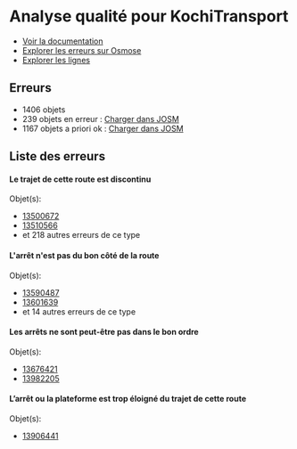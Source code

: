 # Analyse qualité pour KochiTransport
- [Voir la documentation](https://wiki.openstreetmap.org/wiki/India/Transport/Kochi)
- [Explorer les erreurs sur Osmose](http://osmose.openstreetmap.fr/en/issues/open?country=india_kerala&item=9014,1260,2140,8040)
- [Explorer les lignes](https://jungle-bus.github.io/unroll/?project=Kochi)


## Erreurs
- 1406 objets
- 239 objets en erreur : [Charger dans JOSM](http://localhost:8111/load_object?relation_members=true&objects=r13500672,r13510566,r13534966,r13539089,r13544302,r13544886,r13545123,r13546545,r13548912,r13549450,r13553059,r13553737,r13556485,r13561114,r13562582,r13562612,r13562780,r13563804,r13570066,r13570705,r13571177,r13573159,r13574911,r13575126,r13575546,r13577500,r13586169,r13589065,r13590425,r13590487,r13594888,r13595086,r13601639,r13606651,r13606904,r13610211,r13610330,r13612173,r13617325,r13619114,r13628935,r13629033,r13635070,r13642112,r13642665,r13644431,r13646545,r13649195,r13649215,r13649241,r13653990,r13656365,r13656568,r13656691,r13656751,r13657022,r13667680,r13669762,r13669816,r13671520,r13671532,r13671856,r13672028,r13672400,r13672566,r13672585,r13672629,r13673123,r13673316,r13673473,r13673474,r13673496,r13675633,r13675713,r13675763,r13675966,r13676421,r13676536,r13679625,r13718236,r13718885,r13718984,r13719329,r13725407,r13725468,r13725517,r13750046,r13750102,r13750120,r13750189,r13750239,r13750487,r13750638,r13754395,r13755058,r13755264,r13755421,r13758564,r13758646,r13758899,r13761928,r13761959,r13761990,r13761991,r13775318,r13781490,r13781527,r13791619,r13791694,r13791695,r13791757,r13792745,r13792893,r13793164,r13810975,r13818641,r13818642,r13825501,r13834625,r13834695,r13834708,r13834838,r13835425,r13835642,r13835655,r13837311,r13837373,r13837509,r13837567,r13837628,r13837789,r13837790,r13837819,r13838208,r13838256,r13838565,r13838748,r13838896,r13838897,r13839223,r13839958,r13840065,r13840083,r13850235,r13874626,r13874697,r13874698,r13874786,r13874794,r13874891,r13874908,r13874971,r13874991,r13875007,r13875067,r13875114,r13875146,r13876529,r13876544,r13876607,r13876613,r13876619,r13876625,r13876634,r13876651,r13876654,r13876760,r13876772,r13876835,r13876837,r13876846,r13876858,r13876901,r13880471,r13880991,r13881289,r13881311,r13881341,r13881362,r13881576,r13881582,r13881614,r13881818,r13881906,r13882034,r13882189,r13884596,r13904697,r13906441,r13909819,r13910733,r13913603,r13913782,r13914115,r13914136,r13914139,r13914202,r13914221,r13952127,r13953620,r13953640,r13953700,r13953731,r13953736,r13954354,r13954387,r13954409,r13954423,r13954436,r13954456,r13954839,r13956156,r13956260,r13957652,r13957656,r13957675,r13957758,r13957775,r13957777,r13957800,r13957963,r13958091,r13958106,r13961484,r13961669,r13961670,r13961679,r13961701,r13961705,r13968494,r13981856,r13981895,r13981911,r13981925,r13982059,r13982098,r13982116,r13982149,r13982205)
- 1167 objets a priori ok : [Charger dans JOSM](http://localhost:8111/load_object?relation_members=true&objects=r10831465,r10831516,r10831517,r10831518,r12759113,r12759289,r13374892,r13374893,r13478965,r13489073,r13497147,r13498566,r13498742,r13498857,r13500567,r13500673,r13500936,r13510567,r13526775,r13531471,r13531919,r13531974,r13534968,r13535512,r13539090,r13544303,r13544888,r13545124,r13546166,r13546546,r13548914,r13549451,r13551368,r13551491,r13552378,r13553060,r13553068,r13553738,r13555115,r13556486,r13557270,r13561115,r13561410,r13561807,r13562297,r13562583,r13562613,r13562704,r13562782,r13563616,r13563806,r13568407,r13570055,r13570067,r13570075,r13570706,r13571046,r13571066,r13571179,r13571525,r13573162,r13574912,r13575127,r13575547,r13577501,r13586170,r13589067,r13590426,r13590488,r13594889,r13595088,r13600778,r13601640,r13606652,r13606821,r13606906,r13606972,r13609456,r13610212,r13610332,r13610565,r13610651,r13610769,r13611748,r13612020,r13612174,r13616539,r13616622,r13617326,r13617406,r13619058,r13619115,r13626159,r13626314,r13626336,r13626947,r13627018,r13627037,r13627109,r13627138,r13628936,r13629035,r13629056,r13629057,r13629058,r13629393,r13635071,r13637600,r13637925,r13638090,r13638179,r13641243,r13641520,r13641805,r13641967,r13642113,r13642226,r13642293,r13642446,r13642666,r13642737,r13644289,r13644321,r13644432,r13644659,r13644836,r13645172,r13645287,r13645363,r13645795,r13646546,r13648803,r13648844,r13649197,r13649217,r13649242,r13649914,r13653991,r13656366,r13656569,r13656692,r13656752,r13657023,r13657357,r13663933,r13667682,r13668802,r13669763,r13669818,r13669870,r13670060,r13671522,r13671533,r13671558,r13671857,r13672029,r13672401,r13672568,r13672587,r13672630,r13672764,r13673125,r13673203,r13673315,r13673318,r13673330,r13673356,r13673475,r13673497,r13674025,r13674447,r13675465,r13675601,r13675635,r13675715,r13675765,r13675842,r13675967,r13676122,r13676171,r13676349,r13676385,r13676418,r13676422,r13676487,r13676537,r13677217,r13678268,r13679145,r13679265,r13679626,r13689658,r13691656,r13718237,r13718887,r13718986,r13719331,r13724742,r13725408,r13725470,r13725518,r13749933,r13749958,r13749971,r13750047,r13750103,r13750121,r13750132,r13750190,r13750199,r13750240,r13750380,r13750469,r13750488,r13750598,r13750640,r13750694,r13754397,r13755059,r13755126,r13755241,r13755265,r13755297,r13755381,r13755423,r13758565,r13758647,r13758901,r13758931,r13761899,r13761930,r13761960,r13761992,r13762115,r13775320,r13781303,r13781430,r13781463,r13781491,r13781528,r13791383,r13791384,r13791533,r13791621,r13791696,r13791758,r13792383,r13792747,r13792775,r13792894,r13792943,r13793165,r13796243,r13810977,r13812889,r13813338,r13818643,r13825414,r13825425,r13825502,r13825517,r13825522,r13825532,r13834627,r13834680,r13834697,r13834709,r13834767,r13834780,r13834820,r13834840,r13834852,r13835426,r13835478,r13835644,r13835657,r13837312,r13837374,r13837511,r13837569,r13837630,r13837791,r13837821,r13838046,r13838061,r13838092,r13838211,r13838258,r13838449,r13838501,r13838567,r13838750,r13838881,r13838898,r13839195,r13839224,r13839959,r13840066,r13840073,r13840084,r13840178,r13840234,r13840281,r13840365,r13847529,r13850236,r13850732,r13874627,r13874633,r13874700,r13874701,r13874787,r13874795,r13874803,r13874892,r13874910,r13874972,r13874992,r13875009,r13875069,r13875116,r13875148,r13876531,r13876545,r13876572,r13876608,r13876614,r13876620,r13876626,r13876636,r13876652,r13876655,r13876681,r13876761,r13876773,r13876836,r13876839,r13876847,r13876859,r13876903,r13876930,r13880472,r13880518,r13880777,r13880914,r13880993,r13881199,r13881291,r13881313,r13881342,r13881364,r13881373,r13881389,r13881486,r13881505,r13881512,r13881577,r13881584,r13881608,r13881616,r13881662,r13881684,r13881708,r13881745,r13881798,r13881820,r13881825,r13881885,r13881908,r13881936,r13882036,r13882058,r13882166,r13882191,r13884598,r13903189,r13904698,r13906443,r13906521,r13907492,r13909778,r13909820,r13910486,r13910537,r13910734,r13910870,r13911254,r13911262,r13911376,r13913117,r13913605,r13913676,r13913784,r13913848,r13913981,r13914088,r13914117,r13914137,r13914140,r13914203,r13914222,r13914247,r13916416,r13950508,r13951395,r13952129,r13953586,r13953621,r13953626,r13953641,r13953702,r13953732,r13953737,r13954095,r13954116,r13954124,r13954345,r13954356,r13954389,r13954410,r13954424,r13954437,r13954457,r13954841,r13956157,r13956262,r13957653,r13957657,r13957676,r13957690,r13957732,r13957760,r13957778,r13957779,r13957787,r13957793,r13957801,r13957809,r13957896,r13957907,r13957927,r13957936,r13957965,r13957988,r13958030,r13958049,r13958060,r13958093,r13958107,r13961434,r13961485,r13961513,r13961523,r13961533,r13961618,r13961664,r13961671,r13961680,r13961702,r13961707,r13961738,r13961822,r13961873,r13968495,r13981857,r13981896,r13981912,r13981927,r13982061,r13982100,r13982117,r13982150,r13982207,r3093531,r10403637,r10519399,r10523910,r10523911,r10524079,r10524080,r10524210,r10524211,r10525435,r10525436,r10528761,r10528762,r10592287,r10592288,r12376660,r12376735,r12740709,r12759262,r13478964,r13479120,r13489072,r13489398,r13497146,r13497384,r13498564,r13498565,r13498740,r13498741,r13498855,r13498856,r13500566,r13500934,r13500935,r13526773,r13526774,r13531007,r13531469,r13531470,r13531917,r13531918,r13531972,r13531973,r13535510,r13535511,r13538006,r13539088,r13544301,r13544887,r13545122,r13546062,r13546063,r13546164,r13546165,r13546544,r13548913,r13549125,r13549449,r13551366,r13551367,r13551489,r13551490,r13552376,r13552377,r13553058,r13553066,r13553067,r13553736,r13555113,r13555114,r13556484,r13557268,r13557269,r13561113,r13561408,r13561409,r13561805,r13561806,r13562295,r13562296,r13562581,r13562611,r13562702,r13562703,r13562781,r13563614,r13563615,r13563805,r13568405,r13568406,r13570053,r13570054,r13570065,r13570073,r13570074,r13570704,r13571044,r13571045,r13571064,r13571065,r13571178,r13571523,r13571524,r13573160,r13574910,r13575125,r13575545,r13577499,r13586168,r13589064,r13590424,r13590486,r13594887,r13595087,r13600776,r13600777,r13601638,r13606650,r13606819,r13606820,r13606905,r13606970,r13606971,r13609454,r13609455,r13610210,r13610331,r13610563,r13610564,r13610649,r13610650,r13610767,r13610768,r13611747,r13612018,r13612019,r13612172,r13616537,r13616538,r13616620,r13616621,r13617324,r13617404,r13617405,r13619056,r13619057,r13619113,r13626157,r13626158,r13626312,r13626313,r13626334,r13626335,r13626945,r13626946,r13627016,r13627017,r13627035,r13627036,r13627107,r13627108,r13627136,r13627137,r13628934,r13629034,r13629054,r13629055,r13629391,r13629392,r13635069,r13637598,r13637599,r13637923,r13637924,r13638088,r13638089,r13638177,r13638178,r13641241,r13641242,r13641518,r13641519,r13641803,r13641804,r13641965,r13641966,r13642111,r13642224,r13642225,r13642291,r13642292,r13642444,r13642445,r13642664,r13642735,r13642736,r13644287,r13644288,r13644319,r13644320,r13644430,r13644657,r13644658,r13644834,r13644835,r13645170,r13645171,r13645285,r13645286,r13645361,r13645362,r13645793,r13645794,r13646544,r13648801,r13648802,r13648842,r13648843,r13649196,r13649216,r13649240,r13649912,r13649913,r13653989,r13656364,r13656567,r13656690,r13656750,r13657021,r13657355,r13657356,r13663931,r13663932,r13667681,r13668800,r13668801,r13669761,r13669817,r13669868,r13669869,r13670058,r13670059,r13671521,r13671531,r13671556,r13671557,r13671855,r13672027,r13672399,r13672567,r13672586,r13672628,r13672762,r13672763,r13673124,r13673201,r13673202,r13673313,r13673314,r13673317,r13673328,r13673329,r13673354,r13673355,r13673495,r13674023,r13674024,r13674445,r13674446,r13675464,r13675599,r13675600,r13675634,r13675714,r13675764,r13675840,r13675841,r13675965,r13676120,r13676121,r13676169,r13676170,r13676347,r13676348,r13676383,r13676384,r13676416,r13676417,r13676420,r13676485,r13676486,r13676535,r13677215,r13677216,r13678266,r13678267,r13679143,r13679144,r13679263,r13679264,r13679624,r13689656,r13689657,r13691654,r13691655,r13718235,r13718886,r13718985,r13719330,r13724740,r13724741,r13725406,r13725469,r13725516,r13749931,r13749932,r13749956,r13749957,r13749969,r13749970,r13750045,r13750101,r13750119,r13750130,r13750131,r13750188,r13750197,r13750198,r13750238,r13750379,r13750468,r13750486,r13750597,r13750639,r13750692,r13750693,r13754396,r13755057,r13755124,r13755125,r13755240,r13755263,r13755295,r13755296,r13755380,r13755422,r13758563,r13758645,r13758900,r13758929,r13758930,r13761897,r13761898,r13761929,r13761958,r13762113,r13762114,r13775319,r13781301,r13781302,r13781429,r13781462,r13781489,r13791379,r13791380,r13791381,r13791382,r13791531,r13791532,r13791620,r13791756,r13792382,r13792746,r13792774,r13792892,r13792941,r13792942,r13793163,r13796241,r13796242,r13810976,r13812887,r13812888,r13813336,r13813337,r13825412,r13825413,r13825423,r13825424,r13825500,r13825515,r13825516,r13825520,r13825521,r13825530,r13825531,r13834626,r13834678,r13834679,r13834696,r13834707,r13834765,r13834766,r13834778,r13834779,r13834818,r13834819,r13834839,r13834850,r13834851,r13835424,r13835476,r13835477,r13835643,r13835656,r13837310,r13837372,r13837510,r13837568,r13837629,r13837820,r13838044,r13838045,r13838059,r13838060,r13838090,r13838091,r13838207,r13838257,r13838416,r13838417,r13838499,r13838500,r13838566,r13838749,r13838879,r13838880,r13839193,r13839194,r13839222,r13839957,r13840064,r13840071,r13840072,r13840082,r13840176,r13840177,r13840232,r13840233,r13840279,r13840280,r13840363,r13840364,r13847527,r13847528,r13850234,r13850730,r13850731,r13874625,r13874631,r13874632,r13874696,r13874699,r13874785,r13874793,r13874801,r13874802,r13874890,r13874909,r13874970,r13874990,r13875008,r13875068,r13875115,r13875147,r13876530,r13876543,r13876570,r13876571,r13876606,r13876612,r13876618,r13876624,r13876635,r13876650,r13876653,r13876679,r13876680,r13876759,r13876771,r13876834,r13876838,r13876845,r13876857,r13876902,r13876928,r13876929,r13876966,r13880470,r13880516,r13880517,r13880775,r13880776,r13880912,r13880913,r13880992,r13881197,r13881198,r13881290,r13881312,r13881340,r13881363,r13881371,r13881372,r13881387,r13881388,r13881484,r13881485,r13881503,r13881504,r13881510,r13881511,r13881575,r13881583,r13881606,r13881607,r13881615,r13881660,r13881661,r13881682,r13881683,r13881706,r13881707,r13881743,r13881744,r13881796,r13881797,r13881819,r13881823,r13881824,r13881883,r13881884,r13881907,r13881935,r13882035,r13882056,r13882057,r13882164,r13882165,r13882190,r13884597,r13903187,r13903188,r13904696,r13906442,r13906519,r13906520,r13907490,r13907491,r13909776,r13909777,r13909818,r13910484,r13910485,r13910535,r13910536,r13910732,r13910868,r13910869,r13911252,r13911253,r13911260,r13911261,r13911374,r13911375,r13913115,r13913116,r13913604,r13913674,r13913675,r13913783,r13913846,r13913847,r13913979,r13913980,r13914086,r13914087,r13914116,r13914135,r13914138,r13914201,r13914220,r13914245,r13914246,r13916414,r13916415,r13950506,r13950507,r13951393,r13951394,r13952128,r13953584,r13953585,r13953619,r13953624,r13953625,r13953639,r13953701,r13953730,r13953735,r13954093,r13954094,r13954114,r13954115,r13954122,r13954123,r13954343,r13954344,r13954355,r13954388,r13954408,r13954422,r13954435,r13954455,r13954840,r13956155,r13956261,r13957651,r13957655,r13957674,r13957688,r13957689,r13957730,r13957731,r13957759,r13957774,r13957776,r13957785,r13957786,r13957791,r13957792,r13957799,r13957807,r13957808,r13957894,r13957895,r13957905,r13957906,r13957925,r13957926,r13957934,r13957935,r13957964,r13957986,r13957987,r13958028,r13958029,r13958047,r13958048,r13958058,r13958059,r13958092,r13958105,r13961433,r13961483,r13961511,r13961512,r13961521,r13961522,r13961531,r13961532,r13961616,r13961617,r13961662,r13961663,r13961678,r13961700,r13961706,r13961736,r13961737,r13961820,r13961821,r13961871,r13961872,r13968493,r13981855,r13981894,r13981910,r13981926,r13982060,r13982099,r13982115,r13982148,r13982206)

## Liste des erreurs

#### Le trajet de cette route est discontinu



Objet(s):

- [13500672](http://localhost:8111/load_object?relation_members=true&objects=r13500672)
- [13510566](http://localhost:8111/load_object?relation_members=true&objects=r13510566)
- et 218 autres erreurs de ce type

    

#### L'arrêt n'est pas du bon côté de la route



Objet(s):

- [13590487](http://localhost:8111/load_object?relation_members=true&objects=r13590487)
- [13601639](http://localhost:8111/load_object?relation_members=true&objects=r13601639)
- et 14 autres erreurs de ce type

    

#### Les arrêts ne sont peut-être pas dans le bon ordre



Objet(s):

- [13676421](http://localhost:8111/load_object?relation_members=true&objects=r13676421)
- [13982205](http://localhost:8111/load_object?relation_members=true&objects=r13982205)

    

#### L’arrêt ou la plateforme est trop éloigné du trajet de cette route



Objet(s):

- [13906441](http://localhost:8111/load_object?relation_members=true&objects=r13906441)

    
